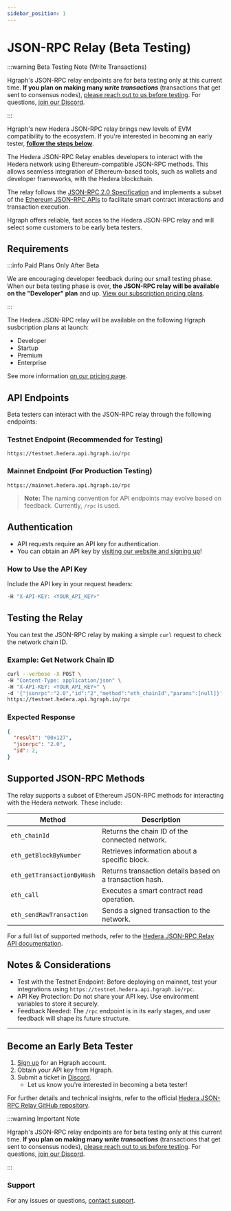 ```yaml
---
sidebar_position: 1
---
```


# JSON-RPC Relay (Beta Testing)

:::warning Beta Testing Note (Write Transactions)

Hgraph's JSON-RPC relay endpoints are for beta testing only at this current time. **If you plan on making many *write transactions*** (transactions that get sent to consensus nodes), [please reach out to us before testing](/overview/contact). For questions, [join our Discord](https://discord.gg/dwxpRHHVWX).

:::

Hgraph's new Hedera JSON-RPC relay brings new levels of EVM compatibility to the ecosystem. If you're interested in becoming an early tester, **[follow the steps below](#become-an-early-beta-tester)**.

The Hedera JSON-RPC Relay enables developers to interact with the Hedera network using Ethereum-compatible JSON-RPC methods. This allows seamless integration of Ethereum-based tools, such as wallets and developer frameworks, with the Hedera blockchain.

The relay follows the [JSON-RPC 2.0 Specification](https://www.jsonrpc.org/specification) and implements a subset of the [Ethereum JSON-RPC APIs](https://ethereum.github.io/execution-apis/api-documentation/) to facilitate smart contract interactions and transaction execution.

Hgraph offers reliable, fast acces to the Hedera JSON-RPC relay and will select some customers to be early beta testers. 

## Requirements

:::info Paid Plans Only After Beta

We are encouraging developer feedback during our small testing phase. When our beta testing phase is over, **the JSON-RPC relay will be available on the "Developer" plan** and up. [View our subscription pricing plans](https://hgraph.com/hedera).

:::

The Hedera JSON-RPC relay will be available on the following Hgraph susbcription plans at launch:
- Developer
- Startup
- Premium
- Enterprise

See more information [on our pricing page](/overview/pricing).

## API Endpoints
Beta testers can interact with the JSON-RPC relay through the following endpoints:

### Testnet Endpoint (Recommended for Testing)
```
https://testnet.hedera.api.hgraph.io/rpc
```
### Mainnet Endpoint (For Production Testing)
```
https://mainnet.hedera.api.hgraph.io/rpc
```
> **Note:** The naming convention for API endpoints may evolve based on feedback. Currently, `/rpc` is used.

## Authentication
- API requests require an API key for authentication.
- You can obtain an API key by [visiting our website and signing up](https://hgraph.com/hedera)!

### How to Use the API Key
Include the API key in your request headers:
```bash
-H "X-API-KEY: <YOUR_API_KEY>"
```

## Testing the Relay
You can test the JSON-RPC relay by making a simple `curl` request to check the network chain ID.

### Example: Get Network Chain ID
```bash
curl --verbose -X POST \
-H "Content-Type: application/json" \
-H "X-API-KEY: <YOUR_API_KEY>" \
-d '{"jsonrpc":"2.0","id":"2","method":"eth_chainId","params":[null]}' \
https://testnet.hedera.api.hgraph.io/rpc
```

### Expected Response
```json
{
  "result": "00x127",
  "jsonrpc": "2.0",
  "id": 2,
}
```

## Supported JSON-RPC Methods
The relay supports a subset of Ethereum JSON-RPC methods for interacting with the Hedera network. These include:

| Method             | Description |
|--------------------|------------|
| `eth_chainId`      | Returns the chain ID of the connected network. |
| `eth_getBlockByNumber` | Retrieves information about a specific block. |
| `eth_getTransactionByHash` | Returns transaction details based on a transaction hash. |
| `eth_call` | Executes a smart contract read operation. |
| `eth_sendRawTransaction` | Sends a signed transaction to the network. |

For a full list of supported methods, refer to the [Hedera JSON-RPC Relay API documentation](https://github.com/hashgraph/hedera-json-rpc-relay/blob/main/docs/rpc-api.md).

## Notes & Considerations
- Test with the Testnet Endpoint: Before deploying on mainnet, test your integrations using `https://testnet.hedera.api.hgraph.io/rpc`.
- API Key Protection: Do not share your API key. Use environment variables to store it securely.
- Feedback Needed: The `/rpc` endpoint is in its early stages, and user feedback will shape its future structure.

---

## Become an Early Beta Tester
1. [Sign up](https://hgraph.com/hedera) for an Hgraph account.
2. Obtain your API key from Hgraph.
3. Submit a ticket in [Discord](https://discord.gg/dwxpRHHVWX).
   - Let us know you're interested in becoming a beta tester!

For further details and technical insights, refer to the official [Hedera JSON-RPC Relay GitHub repository](https://github.com/hashgraph/hedera-json-rpc-relay/blob/main/docs/rpc-api.md).

:::warning Important Note

Hgraph's JSON-RPC relay endpoints are for beta testing only at this current time. **If you plan on making many *write transactions*** (transactions that get sent to consensus nodes), [please reach out to us before testing](/overview/contact). For questions, [join our Discord](https://discord.gg/dwxpRHHVWX).

:::

### Support
For any issues or questions, [contact support](/support).